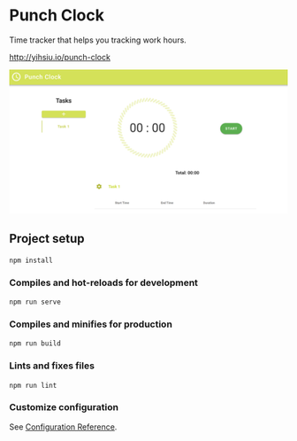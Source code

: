 # Punch Clock

Time tracker that helps you tracking work hours.

http://yihsiu.io/punch-clock

![](https://github.com/yihsiu806/punch-clock/blob/master/public/punch-clock.png?raw=true)

## Project setup
```
npm install
```

### Compiles and hot-reloads for development
```
npm run serve
```

### Compiles and minifies for production
```
npm run build
```

### Lints and fixes files
```
npm run lint
```

### Customize configuration
See [Configuration Reference](https://cli.vuejs.org/config/).
